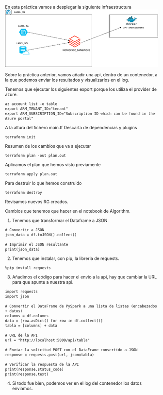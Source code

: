 En esta práctica vamos a desplegar la siguiente infraestructura
![infra](../docs/practica_5.png)

Sobre la práctica anterior, vamos añadir una api, dentro de un contenedor, a la que podemos enviar los resultados y visualizarlos en el log.

Tenemos que ejecutar los siguientes export porque los utiliza el provider de azure.
```
az account list -o table
export ARM_TENANT_ID="tenant"
export ARM_SUBSCRIPTION_ID="Subscription ID which can be found in the Azure portal"
```
A la altura del fichero main.tf
Descarta de dependencias y plugins
```
terraform init
```
Resumen de los cambios que va a ejecutar
```
terraform plan -out plan.out
```
Aplicamos el plan que hemos visto previamente
```
terraform apply plan.out
```

Para destruir lo que hemos construido
```
terraform destroy
```
Revisamos nuevos RG creados.

Cambios que tenemos que hacer en el notebook de Algorithm.

1. Tenemos que transformar el Dataframe a JSON.

```
# Convertir a JSON
json_data = df.toJSON().collect()

# Imprimir el JSON resultante
print(json_data)

```

2. Tenemos que instalar, con pip, la libreria de requests.
```
%pip install requests
```

3. Añadimos el código para hacer el envio a la api, hay que cambiar la URL para que apunte a nuestra api.
```
import requests
import json

# Convertir el DataFrame de PySpark a una lista de listas (encabezados + datos)
columns = df.columns
data = [row.asDict() for row in df.collect()]
tabla = [columns] + data

# URL de la API
url = "http://localhost:5000/api/tabla"

# Enviar la solicitud POST con el DataFrame convertido a JSON
response = requests.post(url, json=tabla)

# Verificar la respuesta de la API
print(response.status_code)
print(response.text)

```

4. Si todo fue bien, podemos ver en el log del contenedor los datos enviamos.
